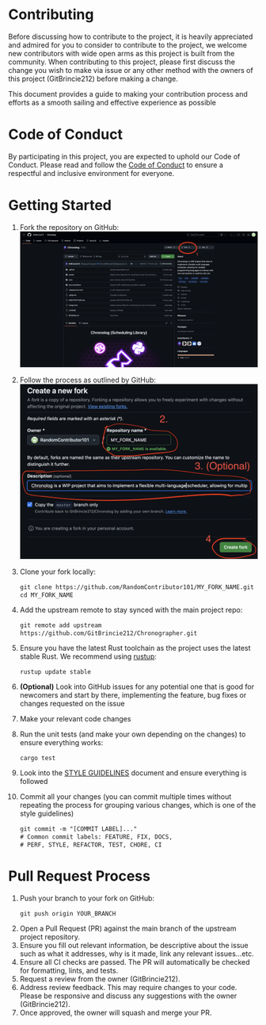 # Contributing
Before discussing how to contribute to the project, it is heavily appreciated and admired for you
to consider to contribute to the project, we welcome new contributors with wide open arms as this project
is built from the community. When contributing to this project, please first discuss the change you wish to
make via issue or any other method with the owners of this project (GitBrincie212) before making a change.

This document provides a guide to making your contribution process and efforts as a smooth sailing and 
effective experience as possible

# Code of Conduct
By participating in this project, you are expected to uphold our Code of Conduct. Please 
read and follow the [Code of Conduct](CODE_OF_CONDUCT.md) to ensure a respectful and inclusive environment 
for everyone.

# Getting Started
1. Fork the repository on GitHub:
![](assets/contributing/first_step.png)

2. Follow the process as outlined by GitHub:
![](assets/contributing/second_step.png)

3. Clone your fork locally:
    ```shell
    git clone https://github.com/RandomContributor101/MY_FORK_NAME.git
    cd MY_FORK_NAME
    ```

4. Add the upstream remote to stay synced with the main project repo:
    ```shell
    git remote add upstream https://github.com/GitBrincie212/Chronographer.git
    ```
5. Ensure you have the latest Rust toolchain as the project uses the latest stable Rust. We recommend using 
[rustup](https://rustup.rs):
    ```shell
    rustup update stable
    ```
6. **(Optional)** Look into GitHub issues for any potential one that is good for newcomers and start by
there, implementing the feature, bug fixes or changes requested on the issue
7. Make your relevant code changes
8. Run the unit tests (and make your own depending on the changes) to ensure everything works:
    ```shell
    cargo test
    ```
9. Look into the [STYLE GUIDELINES](./STYLE%20GUIDELINES.md) document and ensure everything is followed
10. Commit all your changes (you can commit multiple times without repeating the process 
for grouping various changes, which is one of the style guidelines)
    ```shell
    git commit -m "[COMMIT LABEL]..."
    # Common commit labels: FEATURE, FIX, DOCS, 
    # PERF, STYLE, REFACTOR, TEST, CHORE, CI
    ```

# Pull Request Process
1. Push your branch to your fork on GitHub:
    ```shell
    git push origin YOUR_BRANCH
    ```
2. Open a Pull Request (PR) against the main branch of the upstream project repository.
3. Ensure you fill out relevant information, be descriptive about the issue such as what it addresses, why is it made,
link any relevant issues...etc.
4. Ensure all CI checks are passed. The PR will automatically be checked for formatting, lints, and tests.
5. Request a review from the owner (GitBrincie212).
6. Address review feedback. This may require changes to your code. Please be responsive and discuss 
any suggestions with the owner (GitBrincie212).
7. Once approved, the owner will squash and merge your PR.